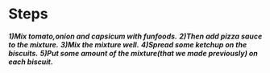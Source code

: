 # Steps
***1)Mix tomato,onion and capsicum with funfoods.***
***2)Then add pizza sauce to the mixture.***
***3)Mix the mixture well.***
***4)Spread some ketchup on the biscuits.***
***5)Put some amount of the mixture(that we made previously) on each biscuit.***